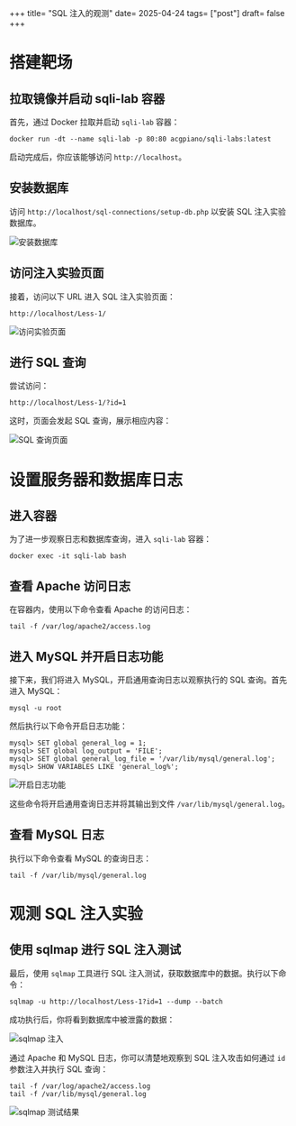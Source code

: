 +++
title= "SQL 注入的观测"
date= 2025-04-24
tags= ["post"]
draft= false
+++

# 搭建靶场

## 拉取镜像并启动 sqli-lab 容器

首先，通过 Docker 拉取并启动 `sqli-lab` 容器：

```shell
docker run -dt --name sqli-lab -p 80:80 acgpiano/sqli-labs:latest
```

启动完成后，你应该能够访问 `http://localhost`。

## 安装数据库

访问 `http://localhost/sql-connections/setup-db.php` 以安装 SQL 注入实验数据库。

![安装数据库](https://p0-xtjj-private.juejin.cn/tos-cn-i-73owjymdk6/3be35d91bc7a4cee87b16c34df4f9bcc~tplv-73owjymdk6-jj-mark-v1:0:0:0:0:5o6Y6YeR5oqA5pyv56S-5Yy6IEAgRnJlZUN1bHR1cmVCb3k=:q75.awebp?policy=eyJ2bSI6MywidWlkIjoiMjY2NDg3MTkxMzM1NTQ2MyJ9&rk3s=f64ab15b&x-orig-authkey=f32326d3454f2ac7e96d3d06cdbb035152127018&x-orig-expires=1746068975&x-orig-sign=PyK4ULgVT2PnLT%2FaxfTE7Ph09BA%3D)

## 访问注入实验页面

接着，访问以下 URL 进入 SQL 注入实验页面：

    http://localhost/Less-1/

![访问实验页面](https://p0-xtjj-private.juejin.cn/tos-cn-i-73owjymdk6/2e7b9dc27ce343fc8a5c31d36823ba7a~tplv-73owjymdk6-jj-mark-v1:0:0:0:0:5o6Y6YeR5oqA5pyv56S-5Yy6IEAgRnJlZUN1bHR1cmVCb3k=:q75.awebp?policy=eyJ2bSI6MywidWlkIjoiMjY2NDg3MTkxMzM1NTQ2MyJ9&rk3s=f64ab15b&x-orig-authkey=f32326d3454f2ac7e96d3d06cdbb035152127018&x-orig-expires=1746068975&x-orig-sign=5e%2BZJ2%2FEdCXmY7RkskrnDJCtsDc%3D)

## 进行 SQL 查询

尝试访问：

    http://localhost/Less-1/?id=1

这时，页面会发起 SQL 查询，展示相应内容：

![SQL 查询页面](https://p0-xtjj-private.juejin.cn/tos-cn-i-73owjymdk6/958370066d8845839e12bcc6b8b9fe10~tplv-73owjymdk6-jj-mark-v1:0:0:0:0:5o6Y6YeR5oqA5pyv56S-5Yy6IEAgRnJlZUN1bHR1cmVCb3k=:q75.awebp?policy=eyJ2bSI6MywidWlkIjoiMjY2NDg3MTkxMzM1NTQ2MyJ9&rk3s=f64ab15b&x-orig-authkey=f32326d3454f2ac7e96d3d06cdbb035152127018&x-orig-expires=1746068975&x-orig-sign=E7hmBXSEv9sD%2BZbZAxN5IC%2B4jhI%3D)

# 设置服务器和数据库日志

## 进入容器

为了进一步观察日志和数据库查询，进入 `sqli-lab` 容器：

```shell
docker exec -it sqli-lab bash
```

## 查看 Apache 访问日志

在容器内，使用以下命令查看 Apache 的访问日志：

```shell
tail -f /var/log/apache2/access.log
```

## 进入 MySQL 并开启日志功能

接下来，我们将进入 MySQL，开启通用查询日志以观察执行的 SQL 查询。首先进入 MySQL：

```shell
mysql -u root
```

然后执行以下命令开启日志功能：

```mysql
mysql> SET global general_log = 1;
mysql> SET global log_output = 'FILE';
mysql> SET global general_log_file = '/var/lib/mysql/general.log';
mysql> SHOW VARIABLES LIKE 'general_log%';
```

![开启日志功能](https://p0-xtjj-private.juejin.cn/tos-cn-i-73owjymdk6/ae6543012fb7458e8d61c147a9b80d8d~tplv-73owjymdk6-jj-mark-v1:0:0:0:0:5o6Y6YeR5oqA5pyv56S-5Yy6IEAgRnJlZUN1bHR1cmVCb3k=:q75.awebp?policy=eyJ2bSI6MywidWlkIjoiMjY2NDg3MTkxMzM1NTQ2MyJ9&rk3s=f64ab15b&x-orig-authkey=f32326d3454f2ac7e96d3d06cdbb035152127018&x-orig-expires=1746068975&x-orig-sign=Iz2guAeuwz6%2BVT3xgPM5WuwAKfc%3D)

这些命令将开启通用查询日志并将其输出到文件 `/var/lib/mysql/general.log`。

## 查看 MySQL 日志

执行以下命令查看 MySQL 的查询日志：

```shell
tail -f /var/lib/mysql/general.log
```

# 观测 SQL 注入实验

## 使用 sqlmap 进行 SQL 注入测试

最后，使用 `sqlmap` 工具进行 SQL 注入测试，获取数据库中的数据。执行以下命令：

```shell
sqlmap -u http://localhost/Less-1?id=1 --dump --batch
```

成功执行后，你将看到数据库中被泄露的数据：

![sqlmap 注入](https://p0-xtjj-private.juejin.cn/tos-cn-i-73owjymdk6/8b0d77eabeae4ba8be0a798f7cc11524~tplv-73owjymdk6-jj-mark-v1:0:0:0:0:5o6Y6YeR5oqA5pyv56S-5Yy6IEAgRnJlZUN1bHR1cmVCb3k=:q75.awebp?policy=eyJ2bSI6MywidWlkIjoiMjY2NDg3MTkxMzM1NTQ2MyJ9&rk3s=f64ab15b&x-orig-authkey=f32326d3454f2ac7e96d3d06cdbb035152127018&x-orig-expires=1746068975&x-orig-sign=RqpjVEYtDSNbgTlMqxCJ5PFJIpA%3D)

通过 Apache 和 MySQL 日志，你可以清楚地观察到 SQL 注入攻击如何通过 `id` 参数注入并执行 SQL 查询：

```shell
tail -f /var/log/apache2/access.log
tail -f /var/lib/mysql/general.log
```

![sqlmap 测试结果](https://p0-xtjj-private.juejin.cn/tos-cn-i-73owjymdk6/4890304691b74a77b56449e27367aaeb~tplv-73owjymdk6-jj-mark-v1:0:0:0:0:5o6Y6YeR5oqA5pyv56S-5Yy6IEAgRnJlZUN1bHR1cmVCb3k=:q75.awebp?policy=eyJ2bSI6MywidWlkIjoiMjY2NDg3MTkxMzM1NTQ2MyJ9&rk3s=f64ab15b&x-orig-authkey=f32326d3454f2ac7e96d3d06cdbb035152127018&x-orig-expires=1746068975&x-orig-sign=Y0Y9zCg24axJGTGmMYeySZtks5E%3D)


